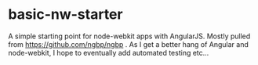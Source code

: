 # basic-nw-starter

A simple starting point for node-webkit apps with AngularJS.  Mostly pulled from
https://github.com/ngbp/ngbp . As I get a better hang of Angular and node-webkit,
I hope to eventually add automated testing etc...
